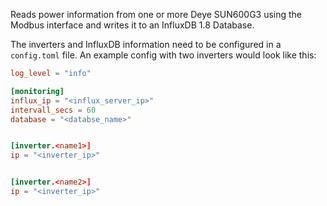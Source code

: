 Reads power information from one or more Deye SUN600G3 using the Modbus interface and writes it to an InfluxDB 1.8 Database.

The inverters and InfluxDB information need to be configured in a `config.toml` file. An example config with two inverters would look like this:
```toml
log_level = "info"

[monitoring]
influx_ip = "<influx_server_ip>"
intervall_secs = 60
database = "<databse_name>"


[inverter.<name1>]
ip = "<inverter_ip>"


[inverter.<name2>]
ip = "<inverter_ip>"
```

